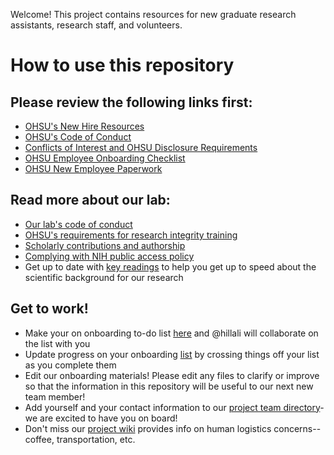 Welcome! This project contains resources for new graduate research assistants, research staff, and volunteers.

# How to use this repository

## Please review the following links first:

* [OHSU's New Hire Resources](https://o2.ohsu.edu/human-resources/employment/new-hire-resources.cfm)
* [OHSU's Code of Conduct](https://o2.ohsu.edu/integrity-department/code-of-conduct/index.cfm)
* [Conflicts of Interest and OHSU Disclosure Requirements](https://o2.ohsu.edu/integrity-department/all-ohsu/conflict-of-interest/index.cfm)
* [OHSU Employee Onboarding Checklist](https://www.ohsu.edu/xd/about/services/human-resources/working-at-ohsu/upload/employee-onboarding-checklist.pdf)
* [OHSU New Employee Paperwork](http://www.ohsu.edu/xd/about/services/human-resources/working-at-ohsu/new-employee-paperwork.cfm)

## Read more about our lab:

* [Our lab's code of conduct](01-code-of-conduct.md)
* [OHSU's requirements for research integrity training](02-research-integrity.md)
* [Scholarly contributions and authorship](03-contributions-and-authorship.md)
* [Complying with NIH public access policy](04-nih-public-access-policy.md)
* Get up to date with [key readings](05-key-readings) to help you get up to speed about the scientific background for our research

## Get to work!
* Make your on onboarding to-do list [here](06-individual-onboarding) and @hillali will collaborate on the list with you
* Update progress on your onboarding [list](individual-onboarding) by crossing things off your list as you complete them
* Edit our onboarding materials! Please edit any files to clarify or improve so that the information in this repository will be useful to our next new team member!
* Add yourself and your contact information to our [project team directory](https://repo.cslu.ohsu.edu/language-outcomes/housekeeping/blob/master/contact-info.md)- we are excited to have you on board!
* Don't miss our [project wiki](wikis/home) provides info on human logistics concerns--coffee, transportation, etc.



